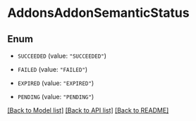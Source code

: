 # AddonsAddonSemanticStatus

## Enum


* `SUCCEEDED` (value: `"SUCCEEDED"`)

* `FAILED` (value: `"FAILED"`)

* `EXPIRED` (value: `"EXPIRED"`)

* `PENDING` (value: `"PENDING"`)


[[Back to Model list]](../README.md#documentation-for-models) [[Back to API list]](../README.md#documentation-for-api-endpoints) [[Back to README]](../README.md)


